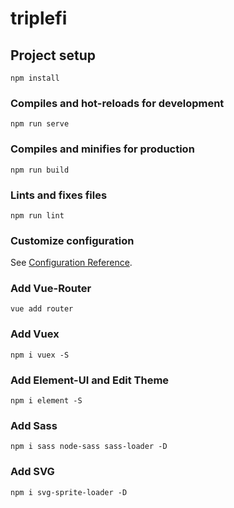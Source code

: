 # triplefi

## Project setup
```
npm install
```

### Compiles and hot-reloads for development
```
npm run serve
```

### Compiles and minifies for production
```
npm run build
```

### Lints and fixes files
```
npm run lint
```

### Customize configuration
See [Configuration Reference](https://cli.vuejs.org/config/).

### Add Vue-Router
```
vue add router
```

### Add Vuex
```
npm i vuex -S
```

### Add Element-UI and Edit Theme
```
npm i element -S
```

### Add Sass
```
npm i sass node-sass sass-loader -D
```

### Add SVG
```
npm i svg-sprite-loader -D
```
